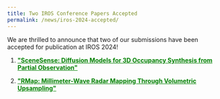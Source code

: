 ```yaml
---
title: Two IROS Conference Papers Accepted
permalink: /news/iros-2024-accepted/
---
```


We are thrilled to announce that two of our submissions have been accepted for publication at IROS 2024!

1. <a href="https://arpg.github.io/scenesense/" style="font-weight: bold; color: #008000;">**"SceneSense: Diffusion Models for 3D Occupancy Synthesis from Partial Observation"**</a> 

1. <a href="https://arpg.github.io/rmap/" style="font-weight: bold; color: #008000;">**"RMap: Millimeter-Wave Radar Mapping Through Volumetric Upsampling"**</a> 